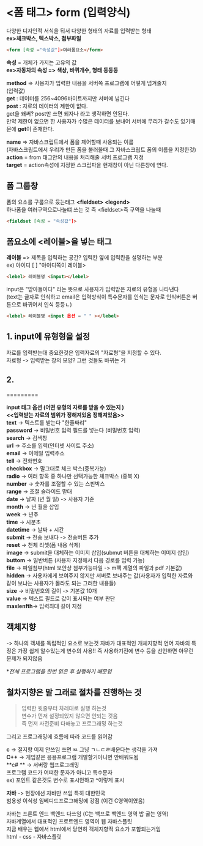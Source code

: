 # <폼 태그> form (입력양식)
다양한 디자인적 서식을 둬서 다양한 형태의 자료를 입력받는 형태<br>
**ex>체크박스, 텍스박스, 첨부파일**

```html
<form [속성 ="속성값"]>여러폼요소</form>
```
**속성** = 개체가 가지는 고유의 값<br>
**ex>자동차의 속성 => 색상, 바퀴개수, 형태 등등등**

**method** => 사용자가 입력한 내용을 서버쪽 프로그램에 어떻게 넘겨줄지<br>
    (입력값) <br>
    **get** : 데이터를 256~4096바이트까지만 서버에 넘긴다<br>
    **post** : 자료의 데이터의 제한이 없다.<br>
get을 왜써? post만 쓰면 되자나 라고 생각하면 안된다.<br>
만약 제한이 없으면 한 사용자가 수많은 데이터를 보내어 서버에 무리가 갈수도 있기때문에 **get**이 존재한다.

**name** => 자바스크립트에서 폼을 제어할때 사용되는 이름<br>
        (자바스크립트에서 우리가 만든 폼을 불러올때 그 자바스크립트 폼의 이름을 지정한것)<br>
**action** = from 태그안의 내용을 처리해줄 서버 프로그램 지정<br>
**target** = action속성에 지정한 스크립파을 현재창이 아닌 다른창에 연다.

## 폼 그룹창
폼의 요소를 구룹으로 뭈는태그 **\<fieldset\> \<legend\>**<br>
하나폼을 여러구역으로나눌떄 쓰는 것 즉 \<fieldset\>즉 구역을 나눌때
```html
<fieldset [속성 = "속성값"]>
```
## 폼요소에 <레이블>을 넣는 태그
**레이블** => 제목을 입력하는 공간? 입력칸 옆에 입력칸을 설명하는 부분<br>
ex) 아이디 [   ] "아이디쪽이 레이블>

```html
<lebel> 레이블명 <input></lebel>
```
input은 "받아들이다" 라는 뜻으로 사용자가 입력받은 자료의 유형을 나타낸다<br>
(text는 글자로 인식하고 email은 입력방식이 특수문자를 인식는 문자로 인식버튼은 버튼으로 바뀌어서 인식 등등ㄴ)<br>
```html
<lebel> 레이블명 <input 옵션 = " " ></lebel>
```
## 1. input에 유형형을 설정
자료를 입력받는대 중요한것은 입력자료의 "자료형"을 지정할 수 있다. <br>
자료형 -> 입력받는 창의 모양? 그런 것들도 바뀌는 거

## 2.
=========


**input 태그 옵션 (어떤 유형의 자료를 받을 수 있는지 )**<br>
**<<입력받는 자료의 범위가 정해져있음 정해져있음>>**<br>
**text**     -> 텍스트를 받는다 "한줄짜리"<br>
**password** -> 비밀번호 입력 필드를 넣는다 (비밀번호 입력)<br>
**search**   -> 검색창<br>
**url**      -> 주소를 입력(인터넷 사이트 주소)<br>
**email**    -> 이메일 입력주소 <br>
**tell**     -> 전화번호<br>
**checkbox** -> 말그대로 체크 박스(중복가능)<br>
**radio**    -> 여러 항목 중 하나만 선택가능한 체크박스 (중복 X)<br>
**number**   -> 숫자를 조절할 수 있는 스핀박스<br>
**range**    -> 조절 슬라이드 맏대<br>
**date**     -> 날짜 (년 월 일) -> 사용자 기준<br>
**month**    -> 년 월을 삽입<br>
**week**     -> 년주<br>
**time**     -> 시분초<br>
**datetime** -> 날짜 + 시간<br>
**submit**   -> 전송 보내다 -> 전송버튼 추가<br>
**reset**    -> 천체 리셋(폼 내용 삭제)<br>
**image**    -> submit을 대체하는 이미지 삽입(submut 버튼을 대체하는 이미지 삽입)<br>
**buttom**   -> 일반버튼 (사용자 지정해서 다음 경로를 입력 가능)<br>
**file**     -> 파일첨부(html 보안상 첨부가능파일 -> m팩 계열의 파일과 pdf 기본값)<br>
**hidden**   -> 사용자에게 보여주지 않지만 서버로 보내주는 값(사용자가 입력한 자료와 같이 보냐는 사용자가 몰라도 되는 그러한 내용들)<br>
**size**     -> 비밀번호의 길이 -> 기본값 10개<br>
**value**    -> 텍스트 필드로 값이 표시되는 여부 판단<br>
**maxlenfth**-> 입력최대 길이 지정



## 객체지향
-> 하나의 객체를 독립적인 요소로 보는것
자바가 대표적인 개체지향적 언어 자바의 특징은 가장 쉽게 알수있는게 변수의 사용!!
즉 사용하기전에 변수 등을 선언하면 아무런 문제가 되지않음 



**전체 프로그램을 한번 읽은 후 실행하기 때문임*

## 철차지향은 말 그래로 절차를 진행하는 것 

> 입력한 윗줄부터 차레대로 실행 하는것<br>
변수가 먼저 설정되있지 않으면 안되는 것음<br>
즉 먼저 사전준비 다해놓고 프로그래밍 하는것<br>


그리고 프로그래밍에 흐름에 따라 코드를 읽어감


**c**   -> 절지향 이제 안쓰임 쓰면 ㅄ 그냥 ㄱㄴㄷㄹ배운다는 생각을 가져<br>
**C++** -> 게임같은 응용프로그램 개발할거아니면 안배워도됨<br>
**c# **  -> 서버랑 웹프로그래밍  <br>
프로그램 코드가 어떠한 문자가 아니고 특수문자<br>
ex) 포인트 같은것도 변수로 표시안하고 ^이렇게 표시<br>

**자바** -> 현장에선 자바만 쓰임 특히 대한민국<br>
범용성 이식성 임베디드프로그해밍에 강점 (이건 C영역이였음)<br>

자바는 프론트 엔드 백엔드 다쓰임 (C는 백프로 백엔드 영역 밥 굻는 영역)<br>
자바계열에서 대표적인 프로트엔드 영역이 웹 자바스플릿<br>
지금 배우는 웹에서 html에서 당연히 객체지향적 요소가 포함되는거임<br> 
html - css - 자바스플릿























































